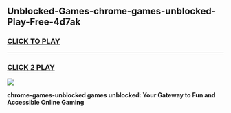 
## Unblocked-Games-chrome-games-unblocked-Play-Free-4d7ak
<h3>
<a href="https://premium76.site?title=chrome-games-unblocked&ref=15A">CLICK TO PLAY</a></h3>
<hr>

<h3>
<a href="https://premium76.site?title=chrome-games-unblocked&ref=15A">CLICK 2 PLAY</a>
  
</h3>

<a href="https://premium76.site?title=chrome-games-unblocked&ref=15A"><img src="https://clearcache.store/games.png"></a>


**chrome-games-unblocked games unblocked: Your Gateway to Fun and Accessible Online Gaming**
